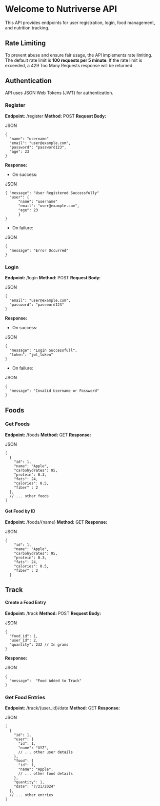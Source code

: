 # Welcome to Nutriverse API

This API provides endpoints for user registration, login, food management, and nutrition tracking.

## Rate Limiting

To prevent abuse and ensure fair usage, the API implements rate limiting. The default rate limit is **100 requests per 5 minute**. If the rate limit is exceeded, a 429 Too Many Requests response will be returned.

## Authentication

API uses JSON Web Tokens (JWT) for authentication.


### Register

**Endpoint:** /register 
**Method:** POST 
**Request Body:**

JSON
```
{
  "name": "username"
  "email": "user@example.com",
  "password": "password123",
  "age": 23
}
```
**Response:**

-   On success:

JSON

```
{ "message": "User Registered Successfully"
  "user": {
	  "name": "username"
	  "email": "user@example.com",
	  "age": 23
	  }
}

```
-   On failure:

JSON

```
{
  "message": "Error Occurred"
}

```

### Login

**Endpoint:** /login 
**Method:** POST 
**Request Body:**

JSON

```
{
  "email": "user@example.com",
  "password": "password123"
}

```
**Response:**

-   On success:

JSON

```
{
  "message": "Login Successfull",
  "token": "jwt_token"
}
```
-   On failure:

JSON

```
{
  "message": "Invalid Username or Password"
}

```
## Foods

### Get Foods

**Endpoint:** /foods 
**Method:** GET
 **Response:**

JSON

```
[
  {
    "id": 1,
    "name": "Apple",
    "carbohydrates": 95,
    "protein": 0.3,
    "fats": 24,
    "calories": 0.5,
    "fiber" : 2
  },
  // ... other foods
]

```
#### Get Food by ID

**Endpoint:** /foods/{name}
 **Method:** GET 
 **Response:**

JSON

```
{
    "id": 1,
    "name": "Apple",
    "carbohydrates": 95,
    "protein": 0.3,
    "fats": 24,
    "calories": 0.5,
    "fiber" : 2
  }
```
## Track

#### Create a Food Entry

**Endpoint:** /track 
**Method:** POST 
**Request Body:**

JSON

```
{
  "food_id": 1,
  "user_id": 2,
  "quantity": 232 // In grams
}
```
**Response:**

JSON

```
{ 
  "message":  "Food Added to Track"
}
```
### Get Food Entries

**Endpoint:** /track/{user_id}/date
**Method:** GET
**Response:**

JSON

```
[
  {
    "id": 1,
    "user": {
      "id": 1,
      "name": "XYZ",
      // ... other user details
    },
    "food": {
      "id": 1,
      "name": "Apple",
      // ... other food details
    },
    "quantity": 1,
    "date": "7/21/2024"
  },
  // ... other entries
]

```
